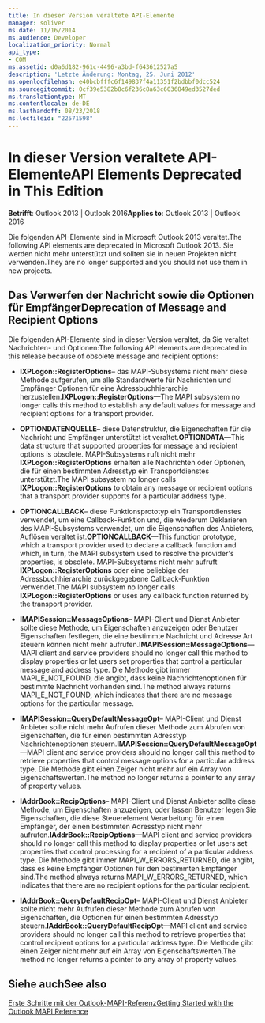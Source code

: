 ```yaml
---
title: In dieser Version veraltete API-Elemente
manager: soliver
ms.date: 11/16/2014
ms.audience: Developer
localization_priority: Normal
api_type:
- COM
ms.assetid: d0a6d182-961c-4496-a3bd-f643612527a5
description: 'Letzte Änderung: Montag, 25. Juni 2012'
ms.openlocfilehash: e40bcbfffc6f149837f4a11351f2bdbbf0dcc524
ms.sourcegitcommit: 0cf39e5382b8c6f236c8a63c6036849ed3527ded
ms.translationtype: MT
ms.contentlocale: de-DE
ms.lasthandoff: 08/23/2018
ms.locfileid: "22571598"
---
```

# <a name="api-elements-deprecated-in-this-edition"></a><span data-ttu-id="7967d-103">In dieser Version veraltete API-Elemente</span><span class="sxs-lookup"><span data-stu-id="7967d-103">API Elements Deprecated in This Edition</span></span>

  
  
<span data-ttu-id="7967d-104">**Betrifft**: Outlook 2013 | Outlook 2016</span><span class="sxs-lookup"><span data-stu-id="7967d-104">**Applies to**: Outlook 2013 | Outlook 2016</span></span> 
  
<span data-ttu-id="7967d-105">Die folgenden API-Elemente sind in Microsoft Outlook 2013 veraltet.</span><span class="sxs-lookup"><span data-stu-id="7967d-105">The following API elements are deprecated in Microsoft Outlook 2013.</span></span> <span data-ttu-id="7967d-106">Sie werden nicht mehr unterstützt und sollten sie in neuen Projekten nicht verwenden.</span><span class="sxs-lookup"><span data-stu-id="7967d-106">They are no longer supported and you should not use them in new projects.</span></span>
  
## <a name="deprecation-of-message-and-recipient-options"></a><span data-ttu-id="7967d-107">Das Verwerfen der Nachricht sowie die Optionen für Empfänger</span><span class="sxs-lookup"><span data-stu-id="7967d-107">Deprecation of Message and Recipient Options</span></span>

<span data-ttu-id="7967d-108">Die folgenden API-Elemente sind in dieser Version veraltet, da Sie veraltet Nachrichten- und Optionen:</span><span class="sxs-lookup"><span data-stu-id="7967d-108">The following API elements are deprecated in this release because of obsolete message and recipient options:</span></span>
  
- <span data-ttu-id="7967d-109">**IXPLogon::RegisterOptions**– das MAPI-Subsystems nicht mehr diese Methode aufgerufen, um alle Standardwerte für Nachrichten und Empfänger Optionen für eine Adressbuchhierarchie herzustellen.</span><span class="sxs-lookup"><span data-stu-id="7967d-109">**IXPLogon::RegisterOptions**—The MAPI subsystem no longer calls this method to establish any default values for message and recipient options for a transport provider.</span></span>
    
- <span data-ttu-id="7967d-110">**OPTIONDATENQUELLE**– diese Datenstruktur, die Eigenschaften für die Nachricht und Empfänger unterstützt ist veraltet.</span><span class="sxs-lookup"><span data-stu-id="7967d-110">**OPTIONDATA**—This data structure that supported properties for message and recipient options is obsolete.</span></span> <span data-ttu-id="7967d-111">MAPI-Subsystems ruft nicht mehr **IXPLogon::RegisterOptions** erhalten alle Nachrichten oder Optionen, die für einen bestimmten Adresstyp ein Transportdienstes unterstützt.</span><span class="sxs-lookup"><span data-stu-id="7967d-111">The MAPI subsystem no longer calls **IXPLogon::RegisterOptions** to obtain any message or recipient options that a transport provider supports for a particular address type.</span></span> 
    
- <span data-ttu-id="7967d-112">**OPTIONCALLBACK**– diese Funktionsprototyp ein Transportdienstes verwendet, um eine Callback-Funktion und, die wiederum Deklarieren des MAPI-Subsystems verwendet, um die Eigenschaften des Anbieters, Auflösen veraltet ist.</span><span class="sxs-lookup"><span data-stu-id="7967d-112">**OPTIONCALLBACK**—This function prototype, which a transport provider used to declare a callback function and which, in turn, the MAPI subsystem used to resolve the provider's properties, is obsolete.</span></span> <span data-ttu-id="7967d-113">MAPI-Subsystems nicht mehr aufruft **IXPLogon::RegisterOptions** oder eine beliebige der Adressbuchhierarchie zurückgegebene Callback-Funktion verwendet.</span><span class="sxs-lookup"><span data-stu-id="7967d-113">The MAPI subsystem no longer calls **IXPLogon::RegisterOptions** or uses any callback function returned by the transport provider.</span></span> 
    
- <span data-ttu-id="7967d-114">**IMAPISession::MessageOptions**– MAPI-Client und Dienst Anbieter sollte diese Methode, um Eigenschaften anzuzeigen oder Benutzer Eigenschaften festlegen, die eine bestimmte Nachricht und Adresse Art steuern können nicht mehr aufrufen.</span><span class="sxs-lookup"><span data-stu-id="7967d-114">**IMAPISession::MessageOptions**—MAPI client and service providers should no longer call this method to display properties or let users set properties that control a particular message and address type.</span></span> <span data-ttu-id="7967d-115">Die Methode gibt immer MAPI_E_NOT_FOUND, die angibt, dass keine Nachrichtenoptionen für bestimmte Nachricht vorhanden sind.</span><span class="sxs-lookup"><span data-stu-id="7967d-115">The method always returns MAPI_E_NOT_FOUND, which indicates that there are no message options for the particular message.</span></span>
    
- <span data-ttu-id="7967d-116">**IMAPISession::QueryDefaultMessageOpt**– MAPI-Client und Dienst Anbieter sollte nicht mehr Aufrufen dieser Methode zum Abrufen von Eigenschaften, die für einen bestimmten Adresstyp Nachrichtenoptionen steuern.</span><span class="sxs-lookup"><span data-stu-id="7967d-116">**IMAPISession::QueryDefaultMessageOpt**—MAPI client and service providers should no longer call this method to retrieve properties that control message options for a particular address type.</span></span> <span data-ttu-id="7967d-117">Die Methode gibt einen Zeiger nicht mehr auf ein Array von Eigenschaftswerten.</span><span class="sxs-lookup"><span data-stu-id="7967d-117">The method no longer returns a pointer to any array of property values.</span></span>
    
- <span data-ttu-id="7967d-118">**IAddrBook::RecipOptions**– MAPI-Client und Dienst Anbieter sollte diese Methode, um Eigenschaften anzuzeigen, oder lassen Benutzer legen Sie Eigenschaften, die diese Steuerelement Verarbeitung für einen Empfänger, der einen bestimmten Adresstyp nicht mehr aufrufen.</span><span class="sxs-lookup"><span data-stu-id="7967d-118">**IAddrBook::RecipOptions**—MAPI client and service providers should no longer call this method to display properties or let users set properties that control processing for a recipient of a particular address type.</span></span> <span data-ttu-id="7967d-119">Die Methode gibt immer MAPI_W_ERRORS_RETURNED, die angibt, dass es keine Empfänger Optionen für den bestimmten Empfänger sind.</span><span class="sxs-lookup"><span data-stu-id="7967d-119">The method always returns MAPI_W_ERRORS_RETURNED, which indicates that there are no recipient options for the particular recipient.</span></span>
    
- <span data-ttu-id="7967d-120">**IAddrBook::QueryDefaultRecipOpt**– MAPI-Client und Dienst Anbieter sollte nicht mehr Aufrufen dieser Methode zum Abrufen von Eigenschaften, die Optionen für einen bestimmten Adresstyp steuern.</span><span class="sxs-lookup"><span data-stu-id="7967d-120">**IAddrBook::QueryDefaultRecipOpt**—MAPI client and service providers should no longer call this method to retrieve properties that control recipient options for a particular address type.</span></span> <span data-ttu-id="7967d-121">Die Methode gibt einen Zeiger nicht mehr auf ein Array von Eigenschaftswerten.</span><span class="sxs-lookup"><span data-stu-id="7967d-121">The method no longer returns a pointer to any array of property values.</span></span>
    
## <a name="see-also"></a><span data-ttu-id="7967d-122">Siehe auch</span><span class="sxs-lookup"><span data-stu-id="7967d-122">See also</span></span>



[<span data-ttu-id="7967d-123">Erste Schritte mit der Outlook-MAPI-Referenz</span><span class="sxs-lookup"><span data-stu-id="7967d-123">Getting Started with the Outlook MAPI Reference</span></span>](getting-started-with-the-outlook-mapi-reference.md)

